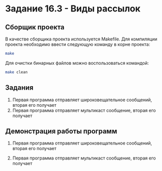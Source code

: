 # Задание 16.3 - Виды рассылок
## Сборщик проекта
В качестве сборщика проекта используется Makefile. Для компиляции проекта необходимо ввести следующую команду в корне проекта:
``` bash
make
```
Для очистки бинарных файлов можно воспользоваться командой:
``` bash
make clean
```
## Задания
1) Первая программа отправляет широковещательное сообщений, вторая его получает   
2) Первая программа отправляет мультикаст сообщение, вторая его получает

## Демонстрация работы программ
1) Первая программа отправляет широковещательное сообщений, вторая его получает   

2) Первая программа отправляет мультикаст сообщение, вторая его получает

